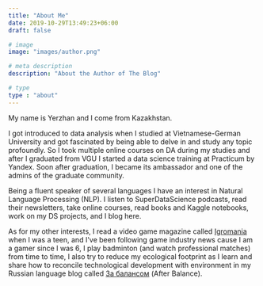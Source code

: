 ```yaml
---
title: "About Me"
date: 2019-10-29T13:49:23+06:00
draft: false

# image
image: "images/author.png"

# meta description
description: "About the Author of The Blog"

# type
type : "about"
---
```


My name is Yerzhan and I come from Kazakhstan.

I got introduced to data analysis when I studied at Vietnamese-German University and got fascinated by being able to delve in and study any topic profoundly. So I took multiple online courses on DA during my studies and after I graduated from VGU I started a data science training at Practicum by Yandex. Soon after graduation, I became its ambassador and one of the admins of the graduate community.

Being a fluent speaker of several languages I have an interest in Natural Language Processing (NLP). I listen to SuperDataScience podcasts, read their newsletters, take online courses, read books and Kaggle notebooks, work on my DS projects, and I blog here.

As for my other interests, I read a video game magazine called [Igromania](https://en.wikipedia.org/wiki/Igromania) when I was a teen, and I've been following game industry news cause I am a gamer since I was 6, I play badminton (and watch professional matches) from time to time, I also try to reduce my ecological footprint as I learn and share how to reconcile technological development with environment in my Russian language blog called [За балансом](https://yerkar.com) (After Balance).
